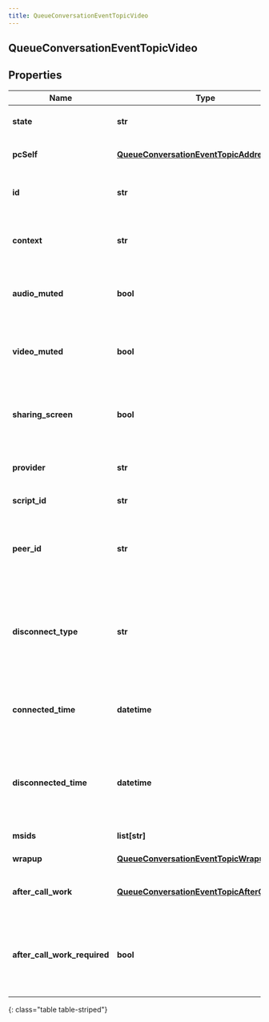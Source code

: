 ```yaml
---
title: QueueConversationEventTopicVideo
---
```

## QueueConversationEventTopicVideo

## Properties

|Name | Type | Description | Notes|
|------------ | ------------- | ------------- | -------------|
| **state** | **str** | The connection state of this communication. | [optional] |
| **pcSelf** | [**QueueConversationEventTopicAddress**](QueueConversationEventTopicAddress.html) | Address and name data for a call endpoint. | [optional] |
| **id** | **str** | A globally unique identifier for this communication. | [optional] |
| **context** | **str** | The room id context (xmpp jid) for the conference session. | [optional] |
| **audio_muted** | **bool** | Indicates whether this participant has muted their outgoing audio. | [optional] |
| **video_muted** | **bool** | Indicates whether this participant has muted/paused their outgoing video. | [optional] |
| **sharing_screen** | **bool** | Indicates whether this participant is sharing their screen to the session. | [optional] |
| **provider** | **str** | The media provider controlling the video. | [optional] |
| **script_id** | **str** | The UUID of the script to use. | [optional] |
| **peer_id** | **str** | The id of the peer communication corresponding to a matching leg for this communication. | [optional] |
| **disconnect_type** | **str** | System defined string indicating what caused the communication to disconnect. Will be null until the communication disconnects. | [optional] |
| **connected_time** | **datetime** | The timestamp when this communication was connected in the cloud clock. | [optional] |
| **disconnected_time** | **datetime** | The timestamp when this communication disconnected from the conversation in the provider clock. | [optional] |
| **msids** | **list[str]** | List of media stream ids | [optional] |
| **wrapup** | [**QueueConversationEventTopicWrapup**](QueueConversationEventTopicWrapup.html) | Call wrap up or disposition data. | [optional] |
| **after_call_work** | [**QueueConversationEventTopicAfterCallWork**](QueueConversationEventTopicAfterCallWork.html) | A communication&#39;s after-call work data. | [optional] |
| **after_call_work_required** | **bool** | Indicates if after-call is required for a communication. Only used when the ACW Setting is Agent Requested. | [optional] |
{: class="table table-striped"}


